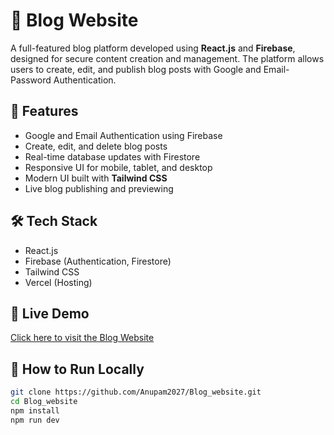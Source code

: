 # 📝 Blog Website

A full-featured blog platform developed using **React.js** and **Firebase**, designed for secure content creation and management. The platform allows users to create, edit, and publish blog posts with Google and Email-Password Authentication.

## 📌 Features

- Google and Email Authentication using Firebase
- Create, edit, and delete blog posts
- Real-time database updates with Firestore
- Responsive UI for mobile, tablet, and desktop
- Modern UI built with **Tailwind CSS**
- Live blog publishing and previewing

## 🛠️ Tech Stack

- React.js
- Firebase (Authentication, Firestore)
- Tailwind CSS
- Vercel (Hosting)

## 🔗 Live Demo

[Click here to visit the Blog Website](https://doblogging.vercel.app)

## 📖 How to Run Locally

```bash
git clone https://github.com/Anupam2027/Blog_website.git
cd Blog_website
npm install
npm run dev
